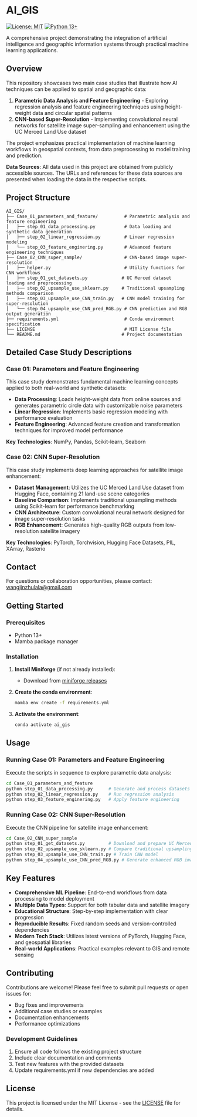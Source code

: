 # AI_GIS

[![License: MIT](https://img.shields.io/badge/License-MIT-yellow.svg)](https://opensource.org/licenses/MIT)
[![Python 13+](https://img.shields.io/badge/python-13%2B-blue.svg)](https://www.python.org/downloads/)

A comprehensive project demonstrating the integration of artificial intelligence and geographic information systems through practical machine learning applications.

## Overview

This repository showcases two main case studies that illustrate how AI techniques can be applied to spatial and geographic data:

1. **Parametric Data Analysis and Feature Engineering** - Exploring regression analysis and feature engineering techniques using height-weight data and circular spatial patterns
2. **CNN-based Super-Resolution** - Implementing convolutional neural networks for satellite image super-sampling and enhancement using the UC Merced Land Use dataset

The project emphasizes practical implementation of machine learning workflows in geospatial contexts, from data preprocessing to model training and prediction.

**Data Sources**: All data used in this project are obtained from publicly accessible sources. The URLs and references for these data sources are presented when loading the data in the respective scripts.

## Project Structure

```
AI_GIS/
├── Case_01_parameters_and_feature/          # Parametric analysis and feature engineering
│   ├── step_01_data_processing.py           # Data loading and synthetic data generation
│   ├── step_02_linear_regression.py         # Linear regression modeling
│   └── step_03_feature_enginering.py        # Advanced feature engineering techniques
├── Case_02_CNN_super_sample/                # CNN-based image super-resolution
│   ├── helper.py                            # Utility functions for CNN workflows
│   ├── step_01_get_datasets.py             # UC Merced dataset loading and preprocessing
│   ├── step_02_upsample_use_sklearn.py     # Traditional upsampling methods comparison
│   ├── step_03_upsample_use_CNN_train.py   # CNN model training for super-resolution
│   └── step_04_upsample_use_CNN_pred_RGB.py # CNN prediction and RGB output generation
├── requirements.yml                         # Conda environment specification
├── LICENSE                                  # MIT License file
└── README.md                               # Project documentation
```

## Detailed Case Study Descriptions

### Case 01: Parameters and Feature Engineering

This case study demonstrates fundamental machine learning concepts applied to both real-world and synthetic datasets:

- **Data Processing**: Loads height-weight data from online sources and generates parametric circle data with customizable noise parameters
- **Linear Regression**: Implements basic regression modeling with performance evaluation
- **Feature Engineering**: Advanced feature creation and transformation techniques for improved model performance

**Key Technologies**: NumPy, Pandas, Scikit-learn, Seaborn

### Case 02: CNN Super-Resolution

This case study implements deep learning approaches for satellite image enhancement:

- **Dataset Management**: Utilizes the UC Merced Land Use dataset from Hugging Face, containing 21 land-use scene categories
- **Baseline Comparison**: Implements traditional upsampling methods using Scikit-learn for performance benchmarking
- **CNN Architecture**: Custom convolutional neural network designed for image super-resolution tasks
- **RGB Enhancement**: Generates high-quality RGB outputs from low-resolution satellite imagery

**Key Technologies**: PyTorch, Torchvision, Hugging Face Datasets, PIL, XArray, Rasterio

## Contact

For questions or collaboration opportunities, please contact: wangjinzhulala@gmail.com

## Getting Started

### Prerequisites

- Python 13+
- Mamba package manager

### Installation

1. **Install Miniforge** (if not already installed):
   - Download from [miniforge releases](https://github.com/conda-forge/miniforge/releases)

2. **Create the conda environment**:
   ```bash
   mamba env create -f requirements.yml
   ```

3. **Activate the environment**:
   ```bash
   conda activate ai_gis
   ```

## Usage

### Running Case 01: Parameters and Feature Engineering

Execute the scripts in sequence to explore parametric data analysis:

```bash
cd Case_01_parameters_and_feature
python step_01_data_processing.py      # Generate and process datasets
python step_02_linear_regression.py    # Run regression analysis
python step_03_feature_enginering.py   # Apply feature engineering
```

### Running Case 02: CNN Super-Resolution

Execute the CNN pipeline for satellite image enhancement:

```bash
cd Case_02_CNN_super_sample
python step_01_get_datasets.py         # Download and prepare UC Merced dataset
python step_02_upsample_use_sklearn.py # Compare traditional upsampling methods
python step_03_upsample_use_CNN_train.py # Train CNN model
python step_04_upsample_use_CNN_pred_RGB.py # Generate enhanced RGB images
```

## Key Features

- **Comprehensive ML Pipeline**: End-to-end workflows from data processing to model deployment
- **Multiple Data Types**: Support for both tabular data and satellite imagery
- **Educational Structure**: Step-by-step implementation with clear progression
- **Reproducible Results**: Fixed random seeds and version-controlled dependencies
- **Modern Tech Stack**: Utilizes latest versions of PyTorch, Hugging Face, and geospatial libraries
- **Real-world Applications**: Practical examples relevant to GIS and remote sensing

## Contributing

Contributions are welcome! Please feel free to submit pull requests or open issues for:

- Bug fixes and improvements
- Additional case studies or examples
- Documentation enhancements
- Performance optimizations

### Development Guidelines

1. Ensure all code follows the existing project structure
2. Include clear documentation and comments
3. Test new features with the provided datasets
4. Update requirements.yml if new dependencies are added

## License

This project is licensed under the MIT License - see the [LICENSE](LICENSE) file for details.